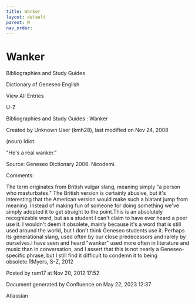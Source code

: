 ```yaml
---
title: Wanker
layout: default
parent: W
nav_order:
---
```


# Wanker

Bibliographies and Study Guides

Dictionary of Geneseo English

View All Entries

U-Z

Bibliographies and Study Guides : Wanker

Created by  Unknown User (kmh28), last modified on Nov 24, 2008

(noun) Idiot.

&quot;He's a real wanker.&quot;

Source: Geneseo Dictionary 2006. Nicodemi.  

Comments:

The term originates from British vulgar slang, meaning simply &quot;a person who masturbates.&quot; The British version is certainly abusive, but it's interesting that the American version would make such a blatant jump from meaning. Instead of making fun of someone for doing something we've simply adopted it to get straight to the point.This is an absolutely recognizable word, but as a student I can't claim to have ever heard a peer use it. I wouldn't deem it obsolete, mainly because it's a word that is still used around the world, but I don't think Geneseo students use it. Perhaps its generational slang, used often by our close predecessors and rarely by ourselves.I have seen and heard &quot;wanker&quot; used more often in literature and music than in conversation, and I assert that this is not nearly a Geneseo-specific phrase, but I still find it difficult to condemn it to being obsolete.RMyers, S-Z, 2012

Posted by ram17 at Nov 20, 2012 17:52

Document generated by Confluence on May 22, 2023 12:37

Atlassian
